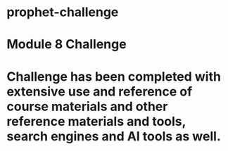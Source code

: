 # prophet-challenge
# Module 8 Challenge
# Challenge has been completed with extensive use and reference of course materials and other reference materials and tools, search engines and AI tools as well.
